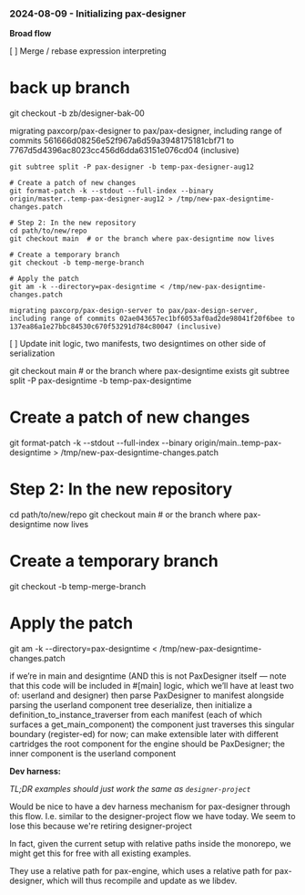 
### 2024-08-09 - Initializing pax-designer

**Broad flow**

[ ] Merge / rebase expression interpreting

# back up branch
git checkout -b zb/designer-bak-00

migrating paxcorp/pax-designer to pax/pax-designer, including range of commits 561666d08256e52f967a6d59a3948175181cbf71 to 7767d5d4396ac8023cc456d6dda63151e076cd04 (inclusive)

```
git subtree split -P pax-designer -b temp-pax-designer-aug12

# Create a patch of new changes
git format-patch -k --stdout --full-index --binary origin/master..temp-pax-designer-aug12 > /tmp/new-pax-designtime-changes.patch

# Step 2: In the new repository
cd path/to/new/repo
git checkout main  # or the branch where pax-designtime now lives

# Create a temporary branch
git checkout -b temp-merge-branch

# Apply the patch
git am -k --directory=pax-designtime < /tmp/new-pax-designtime-changes.patch
```

    migrating paxcorp/pax-design-server to pax/pax-design-server, including range of commits 02ae043657ec1bf6053af0ad2de98041f20f6bee to 137ea86a1e27bbc84530c670f53291d784c80047 (inclusive)
[ ] Update init logic, two manifests, two designtimes on other side of serialization

git checkout main  # or the branch where pax-designtime exists
git subtree split -P pax-designtime -b temp-pax-designtime

# Create a patch of new changes
git format-patch -k --stdout --full-index --binary origin/main..temp-pax-designtime > /tmp/new-pax-designtime-changes.patch

# Step 2: In the new repository
cd path/to/new/repo
git checkout main  # or the branch where pax-designtime now lives

# Create a temporary branch
git checkout -b temp-merge-branch

# Apply the patch
git am -k --directory=pax-designtime < /tmp/new-pax-designtime-changes.patch


 
if we’re in main and designtime
    (AND this is not PaxDesigner itself — note that this code will be included in #[main] logic,
        which we’ll have at least two of: userland and designer)
    then parse PaxDesigner to manifest alongside parsing the userland component tree
    deserialize, then
    initialize a definition_to_instance_traverser from each manifest (each of which surfaces a get_main_component)
        the <PaxFrame> component just traverses this singular boundary (register-ed) for now; can make extensible later with different cartridges
    the root component for the engine should be PaxDesigner; the inner component is the userland component


**Dev harness:**

*TL;DR examples should just work the same as `designer-project`*    

Would be nice to have a dev harness mechanism for pax-designer through this flow.  I.e. similar to
the designer-project flow we have today.  We seem to lose this because we're retiring designer-project

In fact, given the current setup with relative paths inside the monorepo, we might get this for
free with all existing examples.  

They use a relative path for pax-engine, which uses a relative path for pax-designer,
which will thus recompile and update as we libdev.
















